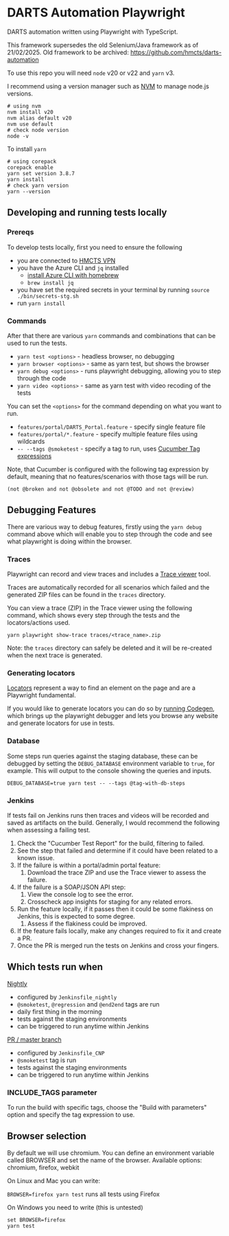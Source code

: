# DARTS Automation Playwright

DARTS automation written using Playwright with TypeScript.

This framework supersedes the old Selenium/Java framework as of 21/02/2025.
Old framework to be archived: https://github.com/hmcts/darts-automation

To use this repo you will need `node` v20 or v22 and `yarn` v3.

I recommend using a version manager such as [NVM](https://github.com/nvm-sh/nvm?tab=readme-ov-file#installing-and-updating) to manage node.js versions.

```
# using nvm
nvm install v20
nvm alias default v20
nvm use default
# check node version
node -v
```

To install `yarn`

```
# using corepack
corepack enable
yarn set version 3.8.7
yarn install
# check yarn version
yarn --version
```

## Developing and running tests locally

### Prereqs

To develop tests locally, first you need to ensure the following

- you are connected to [HMCTS VPN](https://portal.platform.hmcts.net/)
- you have the Azure CLI and `jq` installed
  - [install Azure CLI with homebrew](https://learn.microsoft.com/en-us/cli/azure/install-azure-cli-macos#install-with-homebrew)
  - `brew install jq`
- you have set the required secrets in your terminal by running `source ./bin/secrets-stg.sh`
- run `yarn install`

### Commands

After that there are various `yarn` commands and combinations that can be used to run the tests.

- `yarn test <options>` - headless browser, no debugging
- `yarn browser <options>` - same as yarn test, but shows the browser
- `yarn debug <options>` - runs playwright debugging, allowing you to step through the code
- `yarn video <options>` - same as yarn test with video recoding of the tests

You can set the `<options>` for the command depending on what you want to run.

- `features/portal/DARTS_Portal.feature` - specify single feature file
- `features/portal/*.feature` - specify multiple feature files using wildcards
- `-- --tags @smoketest` - specify a tag to run, uses [Cucumber Tag expressions](https://cucumber.io/docs/cucumber/api/#tag-expressions)

Note, that Cucumber is configured with the following tag expression by default, meaning that no features/scenarios with those tags will be run.

```
(not @broken and not @obsolete and not @TODO and not @review)
```

## Debugging Features

There are various way to debug features, firstly using the `yarn debug` command above which will enable you to step through the code and see what playwright is doing within the browser.

### Traces

Playwright can record and view traces and includes a [Trace viewer](https://playwright.dev/docs/trace-viewer) tool.

Traces are automatically recorded for all scenarios which failed and the generated ZIP files can be found in the `traces` directory.

You can view a trace (ZIP) in the Trace viewer using the following command, which shows every step through the tests and the locators/actions used.

```
yarn playwright show-trace traces/<trace_name>.zip
```

Note: the `traces` directory can safely be deleted and it will be re-created when the next trace is generated.

### Generating locators

[Locators](https://playwright.dev/docs/locators) represent a way to find an element on the page and are a Playwright fundamental.

If you would like to generate locators you can do so by [running Codegen](https://playwright.dev/docs/codegen#running-codegen), which brings up the playwright debugger and lets you browse any website and generate locators for use in tests.

### Database

Some steps run queries against the staging database, these can be debugged by setting the `DEBUG_DATABASE` environment variable to `true`, for example. This will output to the console showing the queries and inputs.

```
DEBUG_DATABASE=true yarn test -- --tags @tag-with-db-steps
```

### Jenkins

If tests fail on Jenkins runs then traces and videos will be recorded and saved as artifacts on the build. Generally, I would recommend the following when assessing a failing test.

1. Check the "Cucumber Test Report" for the build, filtering to failed.
1. See the step that failed and determine if it could have been related to a known issue.
1. If the failure is within a portal/admin portal feature:
   1. Download the trace ZIP and use the Trace viewer to assess the failure.
1. If the failure is a SOAP/JSON API step:
   1. View the console log to see the error.
   1. Crosscheck app insights for staging for any related errors.
1. Run the feature locally, if it passes then it could be some flakiness on Jenkins, this is expected to some degree.
   1. Assess if the flakiness could be improved.
1. If the feature fails locally, make any changes required to fix it and create a PR.
1. Once the PR is merged run the tests on Jenkins and cross your fingers.

## Which tests run when

[Nightly](https://sds-build.hmcts.net/job/HMCTS_Nightly/job/darts-automation-playwright/job/master/)

- configured by `Jenkinsfile_nightly`
- `@smoketest`, `@regression` and `@end2end` tags are run
- daily first thing in the morning
- tests against the staging environments
- can be triggered to run anytime within Jenkins

[PR / master branch](https://sds-build.hmcts.net/job/HMCTS/job/darts-automation-playwright/job/master/)

- configured by `Jenkinsfile_CNP`
- `@smoketest` tag is run
- tests against the staging environments
- can be triggered to run anytime within Jenkins

### INCLUDE_TAGS parameter

To run the build with specific tags, choose the "Build with parameters" option and specify the tag expression to use.

## Browser selection

By default we will use chromium. You can define an environment variable called BROWSER and
set the name of the browser. Available options: chromium, firefox, webkit

On Linux and Mac you can write:

`BROWSER=firefox yarn test` runs all tests using Firefox

On Windows you need to write (this is untested)

```
set BROWSER=firefox
yarn test
```
